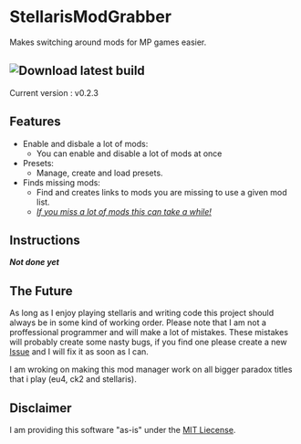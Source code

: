 # StellarisModGrabber

Makes switching around mods for MP games easier.

## ![Download latest build](https://github.com/GamingWolf/StellarisModGrabber/releases)
Current version : v0.2.3

## Features
* Enable and disbale a lot of mods:
  * You can enable and disable a lot of mods at once
* Presets:
  * Manage, create and load presets.
* Finds missing mods:
  * Find and creates links to mods you are missing to use a given mod list.
  * [*If you miss a lot of mods this can take a while!*](https://i.imgur.com/BPDb3Nk.gif)

## Instructions

***Not done yet***

## The Future
As long as I enjoy playing stellaris and writing code this project should always be in some kind of working order.
Please note that I am not a proffessional programmer and will make a lot of mistakes. These mistakes will probably create some nasty bugs, if you find one please create a new [Issue](https://github.com/GamingWolf/StellarisModGrabber/issues) and I will fix it as soon as I can.

I am wroking on making this mod manager work on all bigger paradox titles that i play (eu4, ck2 and stellaris).

## Disclaimer

I am providing this software "as-is" under the [MIT Liecense](https://github.com/GamingWolf/StellarisModGrabber/blob/master/LICENSE).
